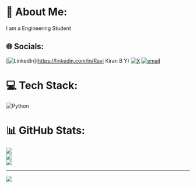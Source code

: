 # 💫 About Me:
I am a Engineering Student


## 🌐 Socials:
[![LinkedIn](https://img.shields.io/badge/LinkedIn-%230077B5.svg?logo=linkedin&logoColor=white)](https://linkedin.com/in/Ravi Kiran B Y) [![X](https://img.shields.io/badge/X-black.svg?logo=X&logoColor=white)](https://x.com/@RavikiranB68434) [![email](https://img.shields.io/badge/Email-D14836?logo=gmail&logoColor=white)](mailto:ravikiranby02@gmail.com) 

# 💻 Tech Stack:
![Python](https://img.shields.io/badge/python-3670A0?style=for-the-badge&logo=python&logoColor=ffdd54)
# 📊 GitHub Stats:
![](https://github-readme-stats.vercel.app/api?username=ravikiranby02&theme=vue-dark&hide_border=false&include_all_commits=true&count_private=true)<br/>
![](https://nirzak-streak-stats.vercel.app/?user=ravikiranby02&theme=vue-dark&hide_border=false)<br/>
![](https://github-readme-stats.vercel.app/api/top-langs/?username=ravikiranby02&theme=vue-dark&hide_border=false&include_all_commits=true&count_private=true&layout=compact)

---
[![](https://visitcount.itsvg.in/api?id=ravikiranby02&icon=0&color=0)](https://visitcount.itsvg.in)

<!-- Proudly created with GPRM ( https://gprm.itsvg.in ) -->
